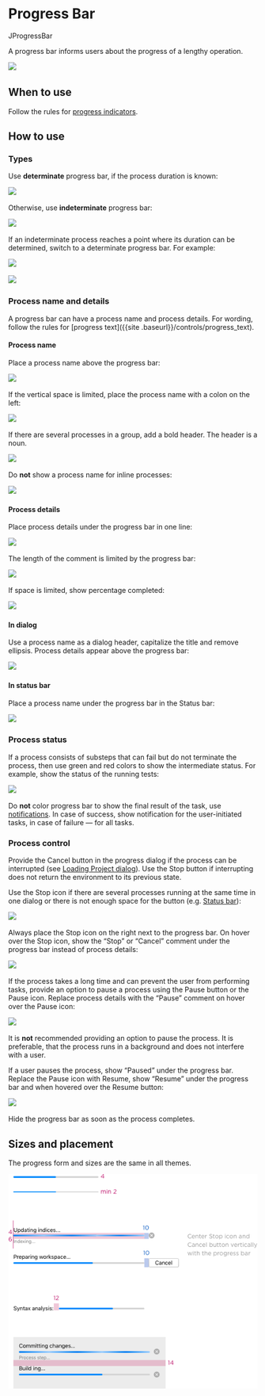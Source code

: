 <!-- Copyright 2000-2024 JetBrains s.r.o. and contributors. Use of this source code is governed by the Apache 2.0 license. -->

# Progress Bar

<tldr>JProgressBar</tldr>

A progress bar informs users about the progress of a lengthy operation.

![](determinate_example.png)

## When to use

Follow the rules for [progress indicators](progress_indicators.md).


## How to use

### Types

Use **determinate** progress bar, if the process duration is known:

![](determinate_example.png)

Otherwise, use **indeterminate** progress bar:

![](indeterminate_example.png)

If an indeterminate process reaches a point where its duration can be determined, switch to a determinate progress bar. For example:

![](progress_bar_indeterminate.png)

![](progress_bar_determinate.png)


### Process name and details

A progress bar can have a process name and process details. For wording, follow the rules for [progress text]({{site
.baseurl}}/controls/progress_text).

#### Process name

Place a process name above the progress bar:

![](label_above.png)

If the vertical space is limited, place the process name with a colon on the left:

![](label_left.png)

If there are several processes in a group, add a bold header. The header is a noun.

![](several_progresses.png)

Do **not** show a process name for inline processes:

![](tool_window.png)


#### Process details

Place process details under the progress bar in one line:

![](comment.png)

The length of the comment is limited by the progress bar:

![](comment_long.png)

If space is limited,  show percentage completed:

![](horizontaly.png)


#### In dialog

Use a process name as a dialog header, capitalize the title and remove ellipsis. Process details appear above the progress bar:

![](dialog.png)

#### In status bar

Place a process name under the progress bar in the Status bar:

![](status_bar.png)




### Process status

If a process consists of substeps that can fail but do not terminate the process, then use green and red colors to show the intermediate status. For example, show the status of the running tests:

![](progress_color.png)

Do **not** color progress bar to show the final result of the task, use [notifications](notification_types.md). In case of success, show notification for the user-initiated tasks, in case of failure — for all tasks.


### Process control

Provide the Cancel button in the progress dialog if the process can be interrupted (see [Loading Project dialog](#in-dialog)). Use the Stop button if interrupting does not return the environment to its previous state.

Use the Stop icon if there are several processes running at the same time in one dialog or there is not enough space for the button (e.g. [Status bar](#in-status-bar)):

![](tasks_dialog.png)

Always place the Stop icon on the right next to the progress bar. On hover over the Stop icon, show the “Stop” or “Cancel” comment under the progress bar instead of process details:

![](hover_stop_icon.png)

If the process takes a long time and can prevent the user from performing tasks, provide an option to pause a process using the Pause button or the Pause icon. Replace process details with the “Pause” comment on hover over the Pause icon:

![](pause.png)

It is **not** recommended providing an option to pause the process. It is preferable, that the process runs in a background and does not interfere with a user.

If a user pauses the process, show “Paused” under the progress bar. Replace the Pause icon with Resume, show “Resume” under the progress bar and when hovered over the Resume button:

![](resume.png)

Hide the progress bar as soon as the process completes.


## Sizes and placement

The progress form and sizes are the same in all themes.

![](../../../images/ui/progress_bar/sizes.png)




